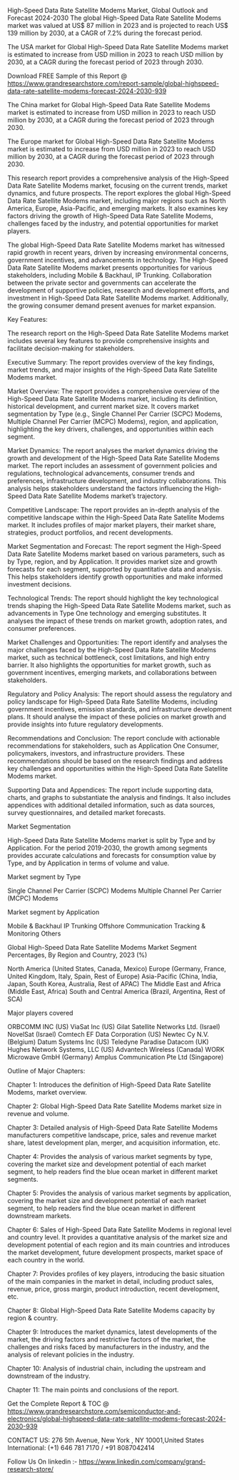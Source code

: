 High-Speed Data Rate Satellite Modems Market, Global Outlook and Forecast 2024-2030
The global High-Speed Data Rate Satellite Modems market was valued at US$ 87 million in 2023 and is projected to reach US$ 139 million by 2030, at a CAGR of 7.2% during the forecast period.

The USA market for Global High-Speed Data Rate Satellite Modems market is estimated to increase from USD million in 2023 to reach USD million by 2030, at a CAGR during the forecast period of 2023 through 2030.

Download FREE Sample of this Report @ https://www.grandresearchstore.com/report-sample/global-highspeed-data-rate-satellite-modems-forecast-2024-2030-939

The China market for Global High-Speed Data Rate Satellite Modems market is estimated to increase from USD million in 2023 to reach USD million by 2030, at a CAGR during the forecast period of 2023 through 2030.

The Europe market for Global High-Speed Data Rate Satellite Modems market is estimated to increase from USD million in 2023 to reach USD million by 2030, at a CAGR during the forecast period of 2023 through 2030.

This research report provides a comprehensive analysis of the High-Speed Data Rate Satellite Modems market, focusing on the current trends, market dynamics, and future prospects. The report explores the global High-Speed Data Rate Satellite Modems market, including major regions such as North America, Europe, Asia-Pacific, and emerging markets. It also examines key factors driving the growth of High-Speed Data Rate Satellite Modems, challenges faced by the industry, and potential opportunities for market players.

The global High-Speed Data Rate Satellite Modems market has witnessed rapid growth in recent years, driven by increasing environmental concerns, government incentives, and advancements in technology. The High-Speed Data Rate Satellite Modems market presents opportunities for various stakeholders, including Mobile & Backhaul, IP Trunking. Collaboration between the private sector and governments can accelerate the development of supportive policies, research and development efforts, and investment in High-Speed Data Rate Satellite Modems market. Additionally, the growing consumer demand present avenues for market expansion.

Key Features:

The research report on the High-Speed Data Rate Satellite Modems market includes several key features to provide comprehensive insights and facilitate decision-making for stakeholders.

Executive Summary: The report provides overview of the key findings, market trends, and major insights of the High-Speed Data Rate Satellite Modems market.

Market Overview: The report provides a comprehensive overview of the High-Speed Data Rate Satellite Modems market, including its definition, historical development, and current market size. It covers market segmentation by Type (e.g., Single Channel Per Carrier (SCPC) Modems, Multiple Channel Per Carrier (MCPC) Modems), region, and application, highlighting the key drivers, challenges, and opportunities within each segment.

Market Dynamics: The report analyses the market dynamics driving the growth and development of the High-Speed Data Rate Satellite Modems market. The report includes an assessment of government policies and regulations, technological advancements, consumer trends and preferences, infrastructure development, and industry collaborations. This analysis helps stakeholders understand the factors influencing the High-Speed Data Rate Satellite Modems market’s trajectory.

Competitive Landscape: The report provides an in-depth analysis of the competitive landscape within the High-Speed Data Rate Satellite Modems market. It includes profiles of major market players, their market share, strategies, product portfolios, and recent developments.

Market Segmentation and Forecast: The report segment the High-Speed Data Rate Satellite Modems market based on various parameters, such as by Type, region, and by Application. It provides market size and growth forecasts for each segment, supported by quantitative data and analysis. This helps stakeholders identify growth opportunities and make informed investment decisions.

Technological Trends: The report should highlight the key technological trends shaping the High-Speed Data Rate Satellite Modems market, such as advancements in Type One technology and emerging substitutes. It analyses the impact of these trends on market growth, adoption rates, and consumer preferences.

Market Challenges and Opportunities: The report identify and analyses the major challenges faced by the High-Speed Data Rate Satellite Modems market, such as technical bottleneck, cost limitations, and high entry barrier. It also highlights the opportunities for market growth, such as government incentives, emerging markets, and collaborations between stakeholders.

Regulatory and Policy Analysis: The report should assess the regulatory and policy landscape for High-Speed Data Rate Satellite Modems, including government incentives, emission standards, and infrastructure development plans. It should analyse the impact of these policies on market growth and provide insights into future regulatory developments.

Recommendations and Conclusion: The report conclude with actionable recommendations for stakeholders, such as Application One Consumer, policymakers, investors, and infrastructure providers. These recommendations should be based on the research findings and address key challenges and opportunities within the High-Speed Data Rate Satellite Modems market.

Supporting Data and Appendices: The report include supporting data, charts, and graphs to substantiate the analysis and findings. It also includes appendices with additional detailed information, such as data sources, survey questionnaires, and detailed market forecasts.

Market Segmentation

High-Speed Data Rate Satellite Modems market is split by Type and by Application. For the period 2019-2030, the growth among segments provides accurate calculations and forecasts for consumption value by Type, and by Application in terms of volume and value.

Market segment by Type

Single Channel Per Carrier (SCPC) Modems
Multiple Channel Per Carrier (MCPC) Modems

Market segment by Application

Mobile & Backhaul
IP Trunking
Offshore Communication
Tracking & Monitoring
Others

Global High-Speed Data Rate Satellite Modems Market Segment Percentages, By Region and Country, 2023 (%)

North America (United States, Canada, Mexico)
Europe (Germany, France, United Kingdom, Italy, Spain, Rest of Europe)
Asia-Pacific (China, India, Japan, South Korea, Australia, Rest of APAC)
The Middle East and Africa (Middle East, Africa)
South and Central America (Brazil, Argentina, Rest of SCA)

Major players covered

ORBCOMM INC (US)
ViaSat Inc (US)
Gilat Satellite Networks Ltd. (Israel)
NovelSat (Israel)
Comtech EF Data Corporation (US)
Newtec Cy N.V. (Belgium)
Datum Systems Inc (US)
Teledyne Paradise Datacom (UK)
Hughes Network Systems, LLC (US)
Advantech Wireless (Canada)
WORK Microwave GmbH (Germany)
Amplus Communication Pte Ltd (Singapore)

Outline of Major Chapters:

Chapter 1: Introduces the definition of High-Speed Data Rate Satellite Modems, market overview.

Chapter 2: Global High-Speed Data Rate Satellite Modems market size in revenue and volume.

Chapter 3: Detailed analysis of High-Speed Data Rate Satellite Modems manufacturers competitive landscape, price, sales and revenue market share, latest development plan, merger, and acquisition information, etc.

Chapter 4: Provides the analysis of various market segments by type, covering the market size and development potential of each market segment, to help readers find the blue ocean market in different market segments.

Chapter 5: Provides the analysis of various market segments by application, covering the market size and development potential of each market segment, to help readers find the blue ocean market in different downstream markets.

Chapter 6: Sales of High-Speed Data Rate Satellite Modems in regional level and country level. It provides a quantitative analysis of the market size and development potential of each region and its main countries and introduces the market development, future development prospects, market space of each country in the world.

Chapter 7: Provides profiles of key players, introducing the basic situation of the main companies in the market in detail, including product sales, revenue, price, gross margin, product introduction, recent development, etc.

Chapter 8: Global High-Speed Data Rate Satellite Modems capacity by region & country.

Chapter 9: Introduces the market dynamics, latest developments of the market, the driving factors and restrictive factors of the market, the challenges and risks faced by manufacturers in the industry, and the analysis of relevant policies in the industry.

Chapter 10: Analysis of industrial chain, including the upstream and downstream of the industry.

Chapter 11: The main points and conclusions of the report.

Get the Complete Report & TOC @ https://www.grandresearchstore.com/semiconductor-and-electronics/global-highspeed-data-rate-satellite-modems-forecast-2024-2030-939

CONTACT US:
276 5th Avenue, New York , NY 10001,United States
International: (+1) 646 781 7170 / +91 8087042414

Follow Us On linkedin :- https://www.linkedin.com/company/grand-research-store/

